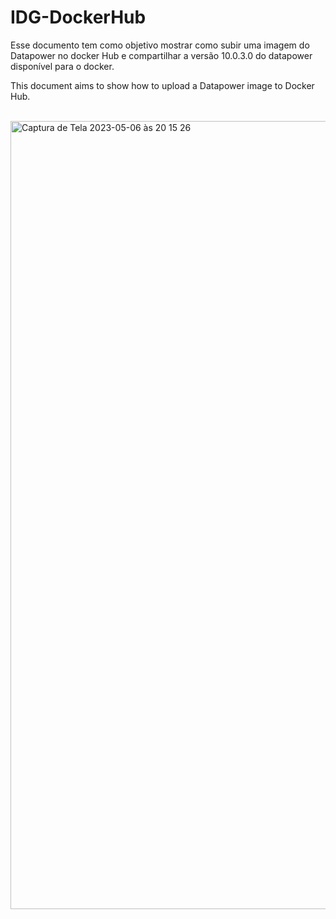 # IDG-DockerHub
Esse documento tem como objetivo mostrar como subir uma imagem do Datapower no docker Hub e compartilhar a versão 10.0.3.0 do datapower disponível para o docker.

This document aims to show how to upload a Datapower image to Docker Hub.

<br>
<img width="1261" alt="Captura de Tela 2023-05-06 às 20 15 26" src="https://user-images.githubusercontent.com/79772922/236649908-d18fd591-7222-4c1e-a06f-f723b46f5560.png">
